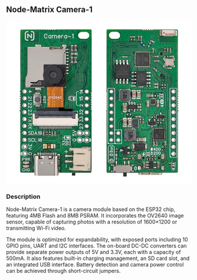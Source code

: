 ## Node-Matrix Camera-1
![](Camera-1.jpg)

### Description
Node-Matrix Camera-1 is a camera module based on the ESP32 chip, featuring 4MB Flash and 8MB PSRAM. It incorporates the OV2640 image sensor, capable of capturing photos with a resolution of 1600×1200 or transmitting Wi-Fi video.

The module is optimized for expandability, with exposed ports including 10 GPIO pins, UART and I2C interfaces. The on-board DC-DC converters can provide separate power outputs of 5V and 3.3V, each with a capacity of 500mA. It also features built-in charging management, an SD card slot, and an integrated USB interface. Battery detection and camera power control can be achieved through short-circuit jumpers.
